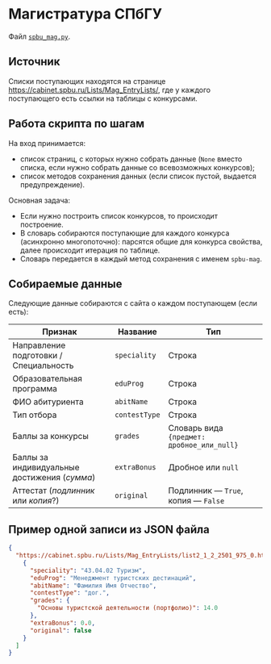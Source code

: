 # Магистратура СПбГУ
Файл [`spbu_mag.py`](../spbu_mag.py).

## Источник
Списки поступающих находятся на странице <https://cabinet.spbu.ru/Lists/Mag_EntryLists/>, где у каждого поступающего есть ссылки на таблицы с конкурсами.

## Работа скрипта по шагам
На вход принимается:
- список страниц, с которых нужно собрать данные (`None` вместо списка, если нужно собрать данные со всевозможных конкурсов);
- список методов сохранения данных (если список пустой, выдается предупреждение).

Основная задача:
- Если нужно построить список конкурсов, то происходит построение.
- В словарь собираются поступающие для каждого конкурса (асинхронно многопоточно): парсятся общие для конкурса свойства, далее происходит итерация по таблице.
- Словарь передается в каждый метод сохранения с именем `spbu-mag`.

## Собираемые данные
Следующие данные собираются с сайта о каждом поступающем (если есть):

Признак | Название | Тип
--- | --- | ---
Направление подготовки / Специальность | `speciality` | Строка
Образовательная программа | `eduProg` | Строка
ФИО абитуриента | `abitName` | Строка
Тип отбора | `contestType` | Строка
Баллы за конкурсы | `grades` | Словарь вида `{предмет: дробное_или_null}`
Баллы за индивидуальные достижения (*сумма*) | `extraBonus` | Дробное или `null`
Аттестат (*подлинник* или *копия*?) | `original` | Подлинник &mdash; `True`, копия &mdash; `False`

## Пример одной записи из JSON файла
```json
{
  "https://cabinet.spbu.ru/Lists/Mag_EntryLists/list2_1_2_2501_975_0.html": [
    {
      "speciality": "43.04.02 Туризм",
      "eduProg": "Менеджмент туристских дестинаций",
      "abitName": "Фамилия Имя Отчество",
      "contestType": "дог.",
      "grades": {
        "Основы туристской деятельности (портфолио)": 14.0
      },
      "extraBonus": 0.0,
      "original": false
    }
  ]
}
```
